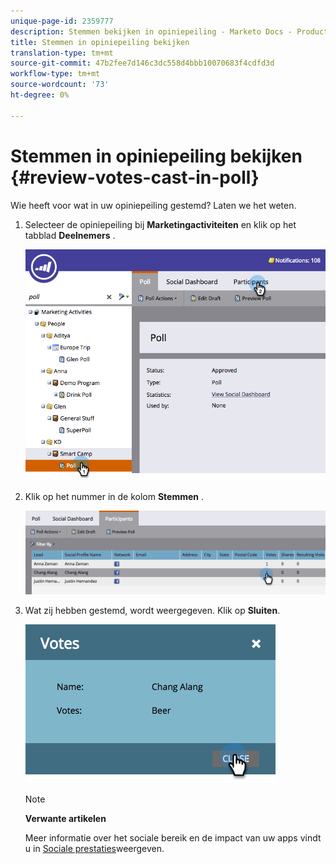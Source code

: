 ```yaml
---
unique-page-id: 2359777
description: Stemmen bekijken in opiniepeiling - Marketo Docs - Productdocumentatie
title: Stemmen in opiniepeiling bekijken
translation-type: tm+mt
source-git-commit: 47b2fee7d146c3dc558d4bbb10070683f4cdfd3d
workflow-type: tm+mt
source-wordcount: '73'
ht-degree: 0%

---
```



# Stemmen in opiniepeiling bekijken {#review-votes-cast-in-poll}

Wie heeft voor wat in uw opiniepeiling gestemd? Laten we het weten.

1. Selecteer de opiniepeiling bij **Marketingactiviteiten** en klik op het tabblad **Deelnemers** .

   ![](assets/image2015-5-12-14-3a35-3a10.png)

1. Klik op het nummer in de kolom **Stemmen** .

   ![](assets/image2015-5-12-14-3a36-3a36.png)

1. Wat zij hebben gestemd, wordt weergegeven. Klik op **Sluiten**.

   ![](assets/image2015-5-12-14-3a37-3a24.png)

   >[!NOTE]
   >
   >**Verwante artikelen**
   >
   >
   >Meer informatie over het sociale bereik en de impact van uw apps vindt u in [Sociale prestaties](../../../../product-docs/demand-generation/social/social-functions/view-social-performance.md)weergeven.


